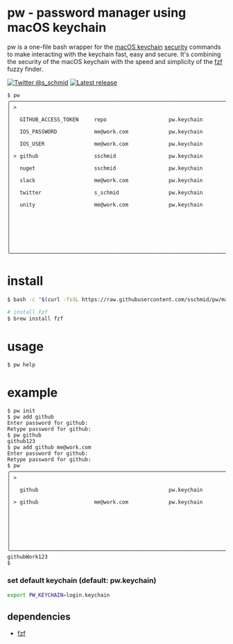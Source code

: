# pw - password manager using macOS keychain

pw is a one-file bash wrapper for the [macOS keychain](https://developer.apple.com/documentation/security/keychain_services) [security](https://ss64.com/osx/security.html) commands to make interacting with the keychain fast, easy and secure. It's combining the security of the macOS keychain with the speed and simplicity of the [fzf](https://github.com/junegunn/fzf) fuzzy finder.

[![Twitter @s_schmid](https://img.shields.io/badge/twitter-follow%20%40s__schmid-blue.svg)](https://twitter.com/intent/follow?original_referer=https%3A%2F%2Fgithub.com%2Fsschmid%pw&screen_name=s_schmid&tw_p=followbutton)
[![Latest release](https://img.shields.io/github/release/sschmid/pw.svg)](https://github.com/sschmid/pw/releases)

```
$ pw
╭──────────────────────────────────────────────────────────────────────────────╮
│ >                                                                            │
│   GITHUB_ACCESS_TOKEN     repo                    pw.keychain                │
│   IOS_PASSWORD            me@work.com             pw.keychain                │
│   IOS_USER                me@work.com             pw.keychain                │
│ > github                  sschmid                 pw.keychain                │
│   nuget                   sschmid                 pw.keychain                │
│   slack                   me@work.com             pw.keychain                │
│   twitter                 s_schmid                pw.keychain                │
│   unity                   me@work.com             pw.keychain                │
│                                                                              │
│                                                                              │
│                                                                              │
╰──────────────────────────────────────────────────────────────────────────────╯
```

# install

```bash
$ bash -c "$(curl -fsSL https://raw.githubusercontent.com/sschmid/pw/main/install)"

# install fzf
$ brew install fzf
```

# usage

```
$ pw help
```

# example

```
$ pw init
$ pw add github
Enter password for github:
Retype password for github:
$ pw github
github123
$ pw add github me@work.com
Enter password for github:
Retype password for github:
$ pw
╭──────────────────────────────────────────────────────────────────────────────╮
│ >                                                                            │
│   github                                          pw.keychain                │
│ > github                  me@work.com             pw.keychain                │
│                                                                              │
│                                                                              │
│                                                                              │
╰──────────────────────────────────────────────────────────────────────────────╯
githubWork123
$
```

### set default keychain (default: pw.keychain)

```bash
export PW_KEYCHAIN=login.keychain
```

## dependencies
- [fzf](https://github.com/junegunn/fzf)
